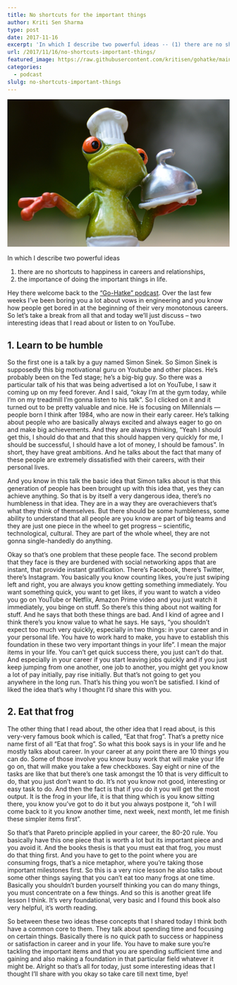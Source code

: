 ```yaml
---
title: No shortcuts for the important things
author: Kriti Sen Sharma
type: post
date: 2017-11-16
excerpt: 'In which I describe two powerful ideas -- (1) there are no shortcuts to happiness in careers and relationships, (2) the importance of doing the important things in life.'
url: /2017/11/16/no-shortcuts-important-things/
featured_image: https://raw.githubusercontent.com/kritisen/gohatke/main/content/images/2017/11/frog-927768_1920.jpg
categories:
  - podcast
slulg: no-shortcuts-important-things
---
```


![Eat that frog](https://raw.githubusercontent.com/kritisen/gohatke/main/content/images/2017/11/frog-927768_1920.jpg)

In which I describe two powerful ideas

  1. there are no shortcuts to happiness in careers and relationships,
  2. the importance of doing the important things in life.



Hey there welcome back to the [“Go-Hatke” podcast][1]. Over the last few weeks I&#8217;ve been boring you a lot about vows in engineering and you know how people get bored in at the beginning of their very monotonous careers. So let&#8217;s take a break from all that and today we’ll just discuss &#8211; two interesting ideas that I read about or listen to on YouTube.

## 1. Learn to be humble

So the first one is a talk by a guy named Simon Sinek. So Simon Sinek is supposedly this big motivational guru on Youtube and other places. He&#8217;s probably been on the Ted stage; he&#8217;s a big-big guy. So there was a particular talk of his that was being advertised a lot on YouTube, I saw it coming up on my feed forever. And I said, “okay I&#8217;m at the gym today, while I&#8217;m on my treadmill I&#8217;m gonna listen to his talk”. So I clicked on it and it turned out to be pretty valuable and nice. He is focusing on Millennials &#8212; people born I think after 1984, who are now in their early career. He&#8217;s talking about people who are basically always excited and always eager to go on and make big achievements. And they are always thinking, “Yeah I should get this, I should do that and that this should happen very quickly for me, I should be successful, I should have a lot of money, I should be famous”. In short, they have great ambitions. And he talks about the fact that many of these people are extremely dissatisfied with their careers, with their personal lives.

And you know in this talk the basic idea that Simon talks about is that this generation of people has been brought up with this idea that, yes they can achieve anything. So that is by itself a very dangerous idea, there&#8217;s no humbleness in that idea. They are in a way they are overachievers that&#8217;s what they think of themselves. But there should be some humbleness, some ability to understand that all people are you know are part of big teams and they are just one piece in the wheel to get progress – scientific, technological, cultural. They are part of the whole wheel, they are not gonna single-handedly do anything.

Okay so that&#8217;s one problem that these people face. The second problem that they face is they are burdened with social networking apps that are instant, that provide instant gratification. There&#8217;s Facebook, there&#8217;s Twitter, there&#8217;s Instagram. You basically you know counting likes, you&#8217;re just swiping left and right, you are always you know getting something immediately. You want something quick, you want to get likes, if you want to watch a video you go on YouTube or Netflix, Amazon Prime video and you just watch it immediately, you binge on stuff. So there&#8217;s this thing about not waiting for stuff. And he says that both these things are bad. And I kind of agree and I think there&#8217;s you know value to what he says. He says, “you shouldn’t expect too much very quickly, especially in two things: in your career and in your personal life. You have to work hard to make, you have to establish this foundation in these two very important things in your life”. I mean the major items in your life. You can&#8217;t get quick success there, you just can&#8217;t do that. And especially in your career if you start leaving jobs quickly and if you just keep jumping from one another, one job to another, you might get you know a lot of pay initially, pay rise initially. But that&#8217;s not going to get you anywhere in the long run. That&#8217;s his thing you won&#8217;t be satisfied. I kind of liked the idea that&#8217;s why I thought I&#8217;d share this with you.

## 2. Eat that frog

The other thing that I read about, the other idea that I read about, is this very-very famous book which is called, “Eat that frog”. That&#8217;s a pretty nice name first of all “Eat that frog”. So what this book says is in your life and he mostly talks about career. In your career at any point there are 10 things you can do. Some of those involve you know busy work that will make your life go on, that will make you take a few checkboxes. Say eight or nine of the tasks are like that but there&#8217;s one task amongst the 10 that is very difficult to do, that you just don&#8217;t want to do. It&#8217;s not you know not good, interesting or easy task to do. And then the fact is that if you do it you will get the most output. It is the frog in your life, it is that thing which is you know sitting there, you know you&#8217;ve got to do it but you always postpone it, “oh I will come back to it you know another time, next week, next month, let me finish these simpler items first”.

So that&#8217;s that Pareto principle applied in your career, the 80-20 rule. You basically have this one piece that is worth a lot but its important piece and you avoid it. And the books thesis is that you must eat that frog, you must do that thing first. And you have to get to the point where you are consuming frogs, that&#8217;s a nice metaphor, where you&#8217;re taking those important milestones first. So this is a very nice lesson he also talks about some other things saying that you can&#8217;t eat too many frogs at one time. Basically you shouldn&#8217;t burden yourself thinking you can do many things, you must concentrate on a few things. And so this is another great life lesson I think. It&#8217;s very foundational, very basic and I found this book also very helpful, it&#8217;s worth reading.

So between these two ideas these concepts that I shared today I think both have a common core to them. They talk about spending time and focusing on certain things. Basically there is no quick path to success or happiness or satisfaction in career and in your life. You have to make sure you&#8217;re tackling the important items and that you are spending sufficient time and gaining and also making a foundation in that particular field whatever it might be. Alright so that&#8217;s all for today, just some interesting ideas that I thought I&#8217;ll share with you okay so take care till next time, bye!

 [1]: http://gounconventional.com/category/podcast-2/
